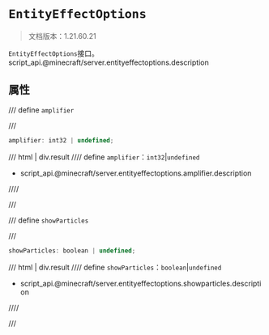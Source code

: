 # `EntityEffectOptions`

> 文档版本：1.21.60.21

`EntityEffectOptions`接口。script_api.@minecraft/server.entityeffectoptions.description

## 属性

/// define
`amplifier`


///

```js
amplifier: int32 | undefined;
```

/// html | div.result
//// define
`amplifier`：`int32`|`undefined`

- script_api.@minecraft/server.entityeffectoptions.amplifier.description


////

///


/// define
`showParticles`


///

```js
showParticles: boolean | undefined;
```

/// html | div.result
//// define
`showParticles`：`boolean`|`undefined`

- script_api.@minecraft/server.entityeffectoptions.showparticles.description


////

///

